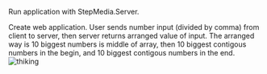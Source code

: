 Run application with StepMedia.Server.

Create web application. User sends number input (divided by comma) from client to server, then server returns arranged value of input. The arranged 
way is 10 biggest numbers is middle of array, then 10 biggest contigous numbers in the begin, and 10 biggest contigous numbers in the end.
![thiking](https://user-images.githubusercontent.com/25603499/169178174-78a0f225-0a90-43e9-8b52-63ec9f5cd086.gif)
